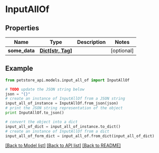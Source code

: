 # InputAllOf


## Properties
Name | Type | Description | Notes
------------ | ------------- | ------------- | -------------
**some_data** | [**Dict[str, Tag]**](Tag.md) |  | [optional] 

## Example

```python
from petstore_api.models.input_all_of import InputAllOf

# TODO update the JSON string below
json = "{}"
# create an instance of InputAllOf from a JSON string
input_all_of_instance = InputAllOf.from_json(json)
# print the JSON string representation of the object
print InputAllOf.to_json()

# convert the object into a dict
input_all_of_dict = input_all_of_instance.to_dict()
# create an instance of InputAllOf from a dict
input_all_of_form_dict = input_all_of.from_dict(input_all_of_dict)
```
[[Back to Model list]](../README.md#documentation-for-models) [[Back to API list]](../README.md#documentation-for-api-endpoints) [[Back to README]](../README.md)


